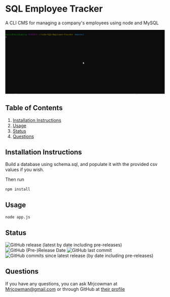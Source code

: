 # SQL Employee Tracker

A CLI CMS for managing a company's employees using node and MySQL

![Screencap](screencap.gif)

## Table of Contents
1. [Installation Instructions](#installation-instructions)
2. [Usage](#usage)
3. [Status](#status)
4. [Questions](#questions)

## Installation Instructions
Build a database using schema.sql, and populate it with the provided csv values if you wish.

Then run
```
npm install
```

## Usage
```
node app.js
```

## Status

![GitHub release (latest by date including pre-releases)](https://img.shields.io/github/v/release/Mrjcowman/SQL-Employee-Tracker?include_prereleases&style=for-the-badge)
![GitHub (Pre-)Release Date](https://img.shields.io/github/release-date-pre/Mrjcowman/SQL-Employee-Tracker?style=for-the-badge)
![GitHub last commit](https://img.shields.io/github/last-commit/Mrjcowman/SQL-Employee-Tracker?style=for-the-badge)
![GitHub commits since latest release (by date including pre-releases)](https://img.shields.io/github/commits-since/Mrjcowman/SQL-Employee-Tracker/latest?include_prereleases&style=for-the-badge)

## Questions
If you have any questions, you can ask Mrjcowman at Mrjcowman@gmail.com or through GitHub at [their profile](https://github.com/Mrjcowman)